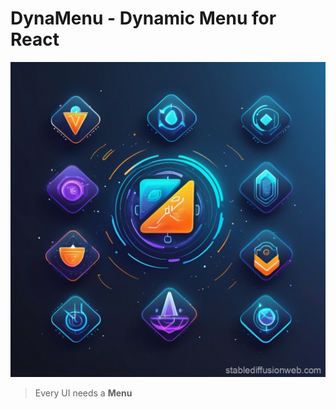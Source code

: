 # DynaMenu - Dynamic Menu for React

![DynaMenu](./DynaMenu-Matrix.jpg)

> Every UI needs a **Menu**
